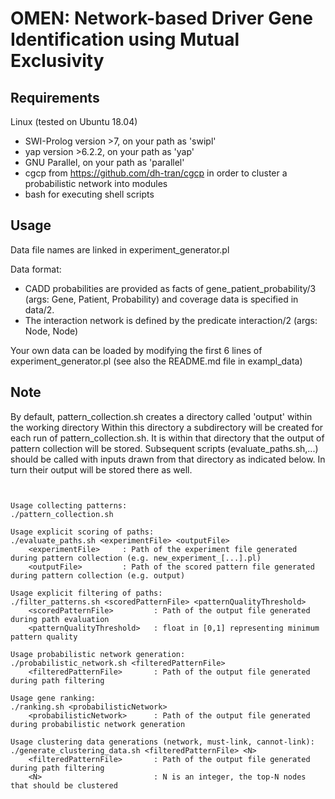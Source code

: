 # OMEN: Network-based Driver Gene Identification using Mutual Exclusivity

## Requirements

Linux (tested on Ubuntu 18.04)

* SWI-Prolog version >7, on your path as 'swipl'
* yap version >6.2.2, on your path as 'yap'
* GNU Parallel, on your path as 'parallel'
* cgcp from https://github.com/dh-tran/cgcp in order to cluster a probabilistic network into modules
* bash for executing shell scripts

## Usage

Data file names are linked in experiment_generator.pl

Data format:

* CADD probabilities are provided as facts of gene_patient_probability/3 (args: Gene, Patient, Probability)
and coverage data is specified in data/2.
* The interaction network is defined by the predicate interaction/2 (args: Node, Node)

Your own data can be loaded by modifying the first 6 lines of experiment_generator.pl (see also the README.md file in exampl_data)

## Note

By default, pattern_collection.sh creates a directory called 'output' within the working directory
Within this directory a subdirectory will be created for each run of pattern_collection.sh.
It is within that directory that the output of pattern collection will be stored.
Subsequent scripts (evaluate_paths.sh,...) should be called with inputs drawn from that directory as indicated below.
In turn their output will be stored there as well.

```


Usage collecting patterns:
./pattern_collection.sh

Usage explicit scoring of paths:
./evaluate_paths.sh <experimentFile> <outputFile>
    <experimentFile>     : Path of the experiment file generated during pattern collection (e.g. new_experiment_[...].pl)
    <outputFile>         : Path of the scored pattern file generated during pattern collection (e.g. output)

Usage explicit filtering of paths:
./filter_patterns.sh <scoredPatternFile> <patternQualityThreshold>
    <scoredPatternFile>         : Path of the output file generated during path evaluation
    <patternQualityThreshold>   : float in [0,1] representing minimum pattern quality

Usage probabilistic network generation:
./probabilistic_network.sh <filteredPatternFile>
    <filteredPatternFile>       : Path of the output file generated during path filtering

Usage gene ranking:
./ranking.sh <probabilisticNetwork>
    <probabilisticNetwork>      : Path of the output file generated during probabilistic network generation

Usage clustering data generations (network, must-link, cannot-link):
./generate_clustering_data.sh <filteredPatternFile> <N>
    <filteredPatternFile>       : Path of the output file generated during path filtering
    <N>                         : N is an integer, the top-N nodes that should be clustered
```
